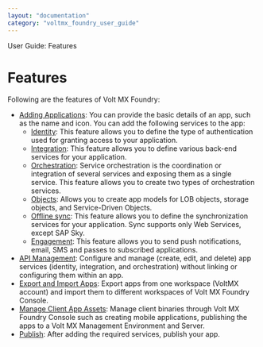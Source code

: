 ```yaml
---
layout: "documentation"
category: "voltmx_foundry_user_guide"
---
```

                              

User Guide: Features

Features
========

Following are the features of Volt MX Foundry:

*   [Adding Applications](Adding_Applications.html): You can provide the basic details of an app, such as the name and icon. You can add the following services to the app:
    *   [Identity](Identity.html): This feature allows you to define the type of authentication used for granting access to your application.
    *   [Integration](Services.html): This feature allows you to define various back-end services for your application.
    *   [Orchestration](Orchestration.html): Service orchestration is the coordination or integration of several services and exposing them as a single service. This feature allows you to create two types of orchestration services.
    *   [Objects](Objectservices.html): Allows you to create app models for LOB objects, storage objects, and Service-Driven Objects.
    *   [Offline sync](Legacy_Sync.html): This feature allows you to define the synchronization services for your application. Sync supports only Web Services, except SAP Sky.
    *   [Engagement](Engagement.html): This feature allows you to send push notifications, email, SMS and passes to subscribed applications.
*   [API Management](API_Management.html): Configure and manage (create, edit, and delete) app services (identity, integration, and orchestration) without linking or configuring them within an app.
*   [Export and Import Apps](Export-Import_Apps.html): Export apps from one workspace (VoltMX account) and import them to different workspaces of Volt MX Foundry Console.
*   [Manage Client App Assets](Manage_Client_App_Assets.html): Manage client binaries through Volt MX Foundry Console such as creating mobile applications, publishing the apps to a Volt MX Management Environment and Server.
*   [Publish](Publish.html): After adding the required services, publish your app.

